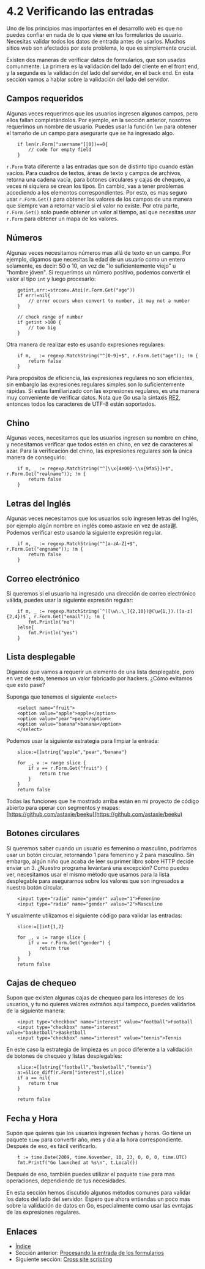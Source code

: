 # 4.2 Verificando las entradas

Uno de los principios mas importantes en el desarrollo web es que no puedes confiar en nada de lo que viene en los formularios de usuario.  Necesitas validar todos los datos de entrada antes de usarlos. Muchos sitios web son afectados por este problema, lo que es simplemente crucial.

Existen dos maneras de verificar datos de formularios, que son usadas comunmente. La primera es la validación del lado del cliente en el front end, y la segunda es la validación del lado del servidor, en el back end. En esta sección vamos a hablar sobre la validación del lado del servidor.

## Campos requeridos

Algunas veces requerimos que los usuarios ingresen algunos campos, pero ellos fallan completándolos. Por ejemplo, en la sección anterior, nosotros requerimos un nombre de usuario. Puedes usar la función `len` para obtener el tamaño de un campo para asegurarte que se ha ingresado algo.
```
	if len(r.Form["username"][0])==0{
    	// code for empty field
	}
```
`r.Form` trata diferente a las entradas que son de distinto tipo cuando están vacíos. Para cuadros de textos, áreas de texto y campos de archivos, retorna una cadena vacía, para botones circulares y cajas de chequeo, a veces ni siquiera se crean los tipos. En cambio, vas a tener problemas accediendo a los elementos correspondientes. Por esto, es mas seguro usar `r.Form.Get()` para obtener los valores de los campos de una manera que siempre van a retornar vacío si el valor no existe. Por otra parte, `r.Form.Get()` solo puede obtener un valor al tiempo, así que necesitas usar `r.Form` para obtener un mapa de los valores.

## Números

Algunas veces necesitamos números mas allá de texto en un campo. Por ejemplo, digamos que necesitas la edad de un usuario como un entero solamente, es decir: 50 o 10, en vez de "lo suficientemente viejo" u "hombre jóven". Si requerimos un número positivo, podemos convertir el valor al tipo `int` y luego procesarlo:
```
	getint,err:=strconv.Atoi(r.Form.Get("age"))
	if err!=nil{
    	// error occurs when convert to number, it may not a number
	}

	// check range of number
	if getint >100 {
    	// too big
	}
```
Otra manera de realizar esto es usando expresiones regulares:
```
	if m, _ := regexp.MatchString("^[0-9]+$", r.Form.Get("age")); !m {
    	return false
	}
```
Para propósitos de eficiencia, las expresiones regulares no son eficientes, sin embarglo las expresiones regulares simples son lo suficientemente rápidas. Si estas familiarizado con las expresiones regulares, es una manera muy conveniente de verificar datos. Nota que Go usa la sintaxis [RE2](http://code.google.com/p/re2/wiki/Syntax), entonces todos los caracteres de UTF-8 están soportados.

## Chino

Algunas veces, necesitamos que los usuarios ingresen su nombre en chino, y necesitamos verificar que todos estén en chino, en vez de caracteres al azar. Para la verificación del chino, las expresiones regulares son la única manera de conseguirlo:
```
	if m, _ := regexp.MatchString("^[\\x{4e00}-\\x{9fa5}]+$", r.Form.Get("realname")); !m {
    	return false
	}
```
## Letras del Inglés

Algunas veces necesitamos que los usuarios solo ingresen letras del Inglés, por ejemplo algún nombre en inglés como astaxie en vez de asta谢. Podemos verificar esto usando la siguiente expresión regular.
```
	if m, _ := regexp.MatchString("^[a-zA-Z]+$", r.Form.Get("engname")); !m {
    	return false
	}
```
## Correo electrónico

Si queremos si el usuario  ha ingresado una dirección de correo electrónico válida, puedes usar la siguiente expresión regular:
```
	if m, _ := regexp.MatchString(`^([\w\.\_]{2,10})@(\w{1,}).([a-z]{2,4})$`, r.Form.Get("email")); !m {
    	fmt.Println("no")
	}else{
    	fmt.Println("yes")
	}
```
## Lista desplegable

Digamos que vamos a requerir un elemento de una lista desplegable, pero en vez de esto, tenemos un valor fabricado por hackers. ¿Cómo evitamos que esto pase?

Suponga que tenemos el siguiente `<select>`
```
	<select name="fruit">
	<option value="apple">apple</option>
	<option value="pear">pear</option>
	<option value="banana">banana</option>
	</select>
```
Podemos usar la siguiente estrategia para limpiar la entrada:
```
	slice:=[]string{"apple","pear","banana"}

	for _, v := range slice {
    	if v == r.Form.Get("fruit") {
        	return true
    	}
	}
	return false
```
Todas las funciones que he mostrado arriba están en mi proyecto de código abierto para operar con segmentos y mapas: [https://github.com/astaxie/beeku](https://github.com/astaxie/beeku)

## Botones circulares

Si queremos saber cuando un usuario es femenino o masculino, podríamos usar un botón circular, retornando 1 para femenino y 2 para masculino. Sin embargo, algún niño que acaba de leer su primer libro sobre HTTP decide enviar un 3. ¿Nuestro programa levantará una excepción? Como puedes ver, necesitamos usar el mismo método que usamos para la lista desplegable para asegurarnos sobre los valores que son ingresados a nuestro botón circular.
```
	<input type="radio" name="gender" value="1">Femenino
	<input type="radio" name="gender" value="2">Masculino
```
Y usualmente utilizamos el siguiente código para validar las entradas:
```
	slice:=[]int{1,2}

	for _, v := range slice {
    	if v == r.Form.Get("gender") {
        	return true
    	}
	}
	return false
```
## Cajas de chequeo

Supon que existen algunas cajas de chequeo para los intereses de los usuarios, y tu no quieres valores extraños aquí tampoco, puedes validarlos de la siguiente manera:
```
	<input type="checkbox" name="interest" value="football">Football
	<input type="checkbox" name="interest" value="basketball">Basketball
	<input type="checkbox" name="interest" value="tennis">Tennis
```
En este caso la  estrategia de limpieza es un poco diferente a la validación de botones de chequeo y listas desplegables:
```
	slice:=[]string{"football","basketball","tennis"}
	a:=Slice_diff(r.Form["interest"],slice)
	if a == nil{
    	return true
	}

	return false
```
## Fecha y Hora

Supón que quieres que los usuarios ingresen fechas y horas. Go tiene un paquete `time` para convertir año, mes y día a la hora correspondiente. Después de eso, es fácil verificarlo.
```
	t := time.Date(2009, time.November, 10, 23, 0, 0, 0, time.UTC)
	fmt.Printf("Go launched at %s\n", t.Local())
```
Después de eso, también puedes utilizar el paquete `time` para mas operaciones, dependiende de tus necesidades.

En esta sección hemos discutido algunos métodos comunes para validar los datos del lado del servidor. Espero que ahora entiendas un poco mas sobre la validación de datos en Go, especialmente como usar las evntajas de las expresiones regulares.

## Enlaces

- [Índice](preface.md)
- Sección anterior: [Procesando la entrada de los formularios](04.1.md)
- Siguiente sección: [Cross site scripting](04.3.md)
